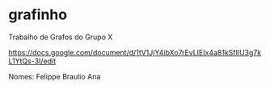# grafinho

Trabalho de Grafos do Grupo X

https://docs.google.com/document/d/1tV1JjY4ibXo7rEvLIEIx4a81kSfIlU3g7kL1YtQs-3I/edit

Nomes: Felippe
       Braulio
       Ana